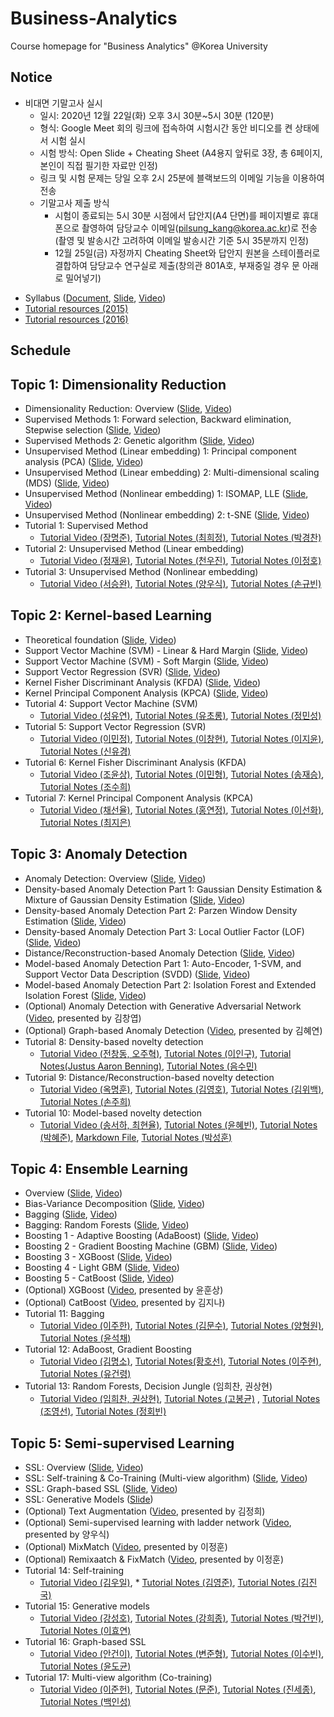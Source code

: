 # Business-Analytics
Course homepage for "Business Analytics" @Korea University

## Notice
- 비대면 기말고사 실시
  - 일시: 2020년 12월 22일(화) 오후 3시 30분~5시 30분 (120분)
  - 형식: Google Meet 회의 링크에 접속하여 시험시간 동안 비디오를 켠 상태에서 시험 실시
  - 시험 방식: Open Slide + Cheating Sheet (A4용지 앞뒤로 3장, 총 6페이지, 본인이 직접 필기한 자료만 인정) 
  - 링크 및 시험 문제는 당일 오후 2시 25분에 블랙보드의 이메일 기능을 이용하여 전송
  - 기말고사 제출 방식
    - 시험이 종료되는 5시 30분 시점에서 답안지(A4 단면)를 페이지별로 휴대폰으로 촬영하여 담당교수 이메일(pilsung_kang@korea.ac.kr)로 전송 (촬영 및 발송시간 고려하여 이메일 발송시간 기준 5시 35분까지 인정)
    - 12월 25일(금) 자정까지 Cheating Sheet와 답안지 원본을 스테이플러로 결합하여 담당교수 연구실로 제출(창의관 801A호, 부재중일 경우 문 아래로 밀어넣기)

* Syllabus ([Document](https://github.com/pilsung-kang/Business-Analytics-IME654-/blob/master/2020_2_Business%20Analytics.pdf
), [Slide](https://github.com/pilsung-kang/Business-Analytics-IME654-/blob/master/00_Syllabus.pdf), [Video](https://www.youtube.com/watch?v=HWdauwh1LuU&list=PLetSlH8YjIfWMdw9AuLR5ybkVvGcoG2EW&index=1))
* [Tutorial resources (2015)](https://drive.google.com/open?id=0B0tdfxikEBvtS2hpY3NtMFBfanM)
* [Tutorial resources (2016)](https://drive.google.com/open?id=0B0tdfxikEBvtVnpOdXNKQUd2S2M)

## Schedule
## Topic 1: Dimensionality Reduction
* Dimensionality Reduction: Overview ([Slide](https://github.com/pilsung-kang/Business-Analytics-IME654-/blob/master/01%20Dimensionality%20Reduction/01_1_Dimensionality%20Reduction_Overview.pdf), [Video](https://www.youtube.com/watch?v=ytRmxBvyGG0&list=PLetSlH8YjIfWMdw9AuLR5ybkVvGcoG2EW&index=2&t=186s))
* Supervised Methods 1: Forward selection, Backward elimination, Stepwise selection ([Slide](https://github.com/pilsung-kang/Business-Analytics-IME654-/blob/master/01%20Dimensionality%20Reduction/01_2_Dimensionality%20Reduction_Supervised%20Selection.pdf), [Video](https://www.youtube.com/watch?v=A69fxxdU0mk&list=PLetSlH8YjIfWMdw9AuLR5ybkVvGcoG2EW&index=3))
* Supervised Methods 2: Genetic algorithm ([Slide](https://github.com/pilsung-kang/Business-Analytics-IME654-/blob/master/01%20Dimensionality%20Reduction/01_3_Dimensionality%20Reduction_GA.pdf), [Video](https://www.youtube.com/watch?v=yUW8yg4_j6w))
* Unsupervised Method (Linear embedding) 1: Principal component analysis (PCA) ([Slide](https://github.com/pilsung-kang/Business-Analytics-IME654-/blob/master/01%20Dimensionality%20Reduction/01_4_Dimensionality%20Reduction_PCA.pdf), [Video](https://www.youtube.com/watch?v=bEX6WPMiLvo))
* Unsupervised Method (Linear embedding) 2: Multi-dimensional scaling (MDS) ([Slide](https://github.com/pilsung-kang/Business-Analytics-IME654-/blob/master/01%20Dimensionality%20Reduction/01_5_Dimensionality%20Reduction_MDS.pdf), [Video](https://www.youtube.com/watch?v=Yv00AT4pLC4&list=PLetSlH8YjIfWMdw9AuLR5ybkVvGcoG2EW&index=6))
* Unsupervised Method (Nonlinear embedding) 1: ISOMAP, LLE ([Slide](https://github.com/pilsung-kang/Business-Analytics-IME654-/blob/master/01%20Dimensionality%20Reduction/01_6_Dimensionality%20Reduction_ISOMAP_LLE.pdf), [Video](https://www.youtube.com/watch?v=3FAAILDbDd8&list=PLetSlH8YjIfWMdw9AuLR5ybkVvGcoG2EW&index=7))
* Unsupervised Method (Nonlinear embedding) 2: t-SNE ([Slide](https://github.com/pilsung-kang/Business-Analytics-IME654-/blob/master/01%20Dimensionality%20Reduction/01_7_Dimensionality%20Reduction_tSNE.pdf), [Video](https://www.youtube.com/watch?v=INHwh8k4XhM&list=PLetSlH8YjIfWMdw9AuLR5ybkVvGcoG2EW&index=8))
* Tutorial 1: Supervised Method
  * [Tutorial Video (장명준)](https://www.youtube.com/watch?v=RxoX21j6iV0&list=PLetSlH8YjIfXHbqJmguPdw1H7BmZPy6SS), [Tutorial Notes (최희정)](https://heejeongchoi.github.io/hydejack/2018-10-23-Supervised-Dimension-Reduction/), [Tutorial Notes (박경찬)](https://pkc9410.github.io/2018/10/18/Supervised-Method.html)
* Tutorial 2: Unsupervised Method (Linear embedding)
  * [Tutorial Video (정재윤)](https://www.youtube.com/watch?v=GSdkR53qXpw&list=PLetSlH8YjIfXHbqJmguPdw1H7BmZPy6SS&index=2), [Tutorial Notes (천우진)](https://wujincheon.github.io/wujincheon.github.io/machine%20learning/2018/10/23/pca&mds.html), [Tutorial Notes (이정호)](https://ljhz123.github.io/2018/10/22/PCA+MDS.html)
* Tutorial 3: Unsupervised Method (Nonlinear embedding)
  * [Tutorial Video (서승완)](https://www.youtube.com/watch?v=iPCZD9Uh5ps&index=2&list=PLetSlH8YjIfXHbqJmguPdw1H7BmZPy6SS), [Tutorial Notes (양우식)](https://woosikyang.github.io/), [Tutorial Notes (손규빈)](https://gyubin.github.io/ml/2018/10/26/non-linear-embedding)
  
## Topic 2: Kernel-based Learning
* Theoretical foundation ([Slide](https://github.com/pilsung-kang/Business-Analytics-IME654-/blob/master/02%20Kernel-based%20Learning/02_1_Kernel-based%20Learning_Theoretical%20Foundation.pdf), [Video](https://www.youtube.com/watch?v=gzbafL28vA0&list=PLetSlH8YjIfWMdw9AuLR5ybkVvGcoG2EW&index=9))
* Support Vector Machine (SVM) - Linear & Hard Margin ([Slide](https://github.com/pilsung-kang/Business-Analytics-IME654-/blob/master/02%20Kernel-based%20Learning/02_2_Kernel-based%20Learning_SVM_Linear_Hard%20Margin.pdf), [Video](https://www.youtube.com/watch?v=eZtrD6pYaaE&list=PLetSlH8YjIfWMdw9AuLR5ybkVvGcoG2EW&index=10))
* Support Vector Machine (SVM) - Soft Margin ([Slide](https://github.com/pilsung-kang/Business-Analytics-IME654-/blob/master/02%20Kernel-based%20Learning/02_3_Kernel-based%20Learning_SVM_Soft%20Margin.pdf), [Video](https://www.youtube.com/watch?v=RKMiTJAnLy8&list=PLetSlH8YjIfWMdw9AuLR5ybkVvGcoG2EW&index=11))
* Support Vector Regression (SVR) ([Slide](https://github.com/pilsung-kang/Business-Analytics-IME654-/blob/master/02%20Kernel-based%20Learning/02_4_Kernel-based%20Learning_SVR.pdf), [Video](https://www.youtube.com/watch?v=zLgQUaXFbQI&list=PLetSlH8YjIfWMdw9AuLR5ybkVvGcoG2EW&index=12))
* Kernel Fisher Discriminant Analysis (KFDA) ([Slide](https://github.com/pilsung-kang/Business-Analytics-IME654-/blob/master/02%20Kernel-based%20Learning/02_5_Kernel-based%20Learning_KFDA.pdf), [Video](https://www.youtube.com/watch?v=XpkOcsGTS8k&list=PLetSlH8YjIfWMdw9AuLR5ybkVvGcoG2EW&index=13))
* Kernel Principal Component Analysis (KPCA) ([Slide](https://github.com/pilsung-kang/Business-Analytics-IME654-/blob/master/02%20Kernel-based%20Learning/02_6_Kernel-based%20Learning_KPCA.pdf), [Video](https://www.youtube.com/watch?v=6Et6S03Me4o&list=PLetSlH8YjIfWMdw9AuLR5ybkVvGcoG2EW&index=14))
* Tutorial 4: Support Vector Machine (SVM)
  * [Tutorial Video (성유연)](https://www.youtube.com/watch?v=x8zXUnQ-Xak&list=PLetSlH8YjIfXHbqJmguPdw1H7BmZPy6SS&index=4), [Tutorial Notes (유초롱)](https://zernes.github.io/SVM/), [Tutorial Notes (정민성)](https://ms930.github.io/)
* Tutorial 5: Support Vector Regression (SVR)
  * [Tutorial Video (이민정)](https://www.youtube.com/watch?v=zlv2s_mKdb4&index=5&list=PLetSlH8YjIfXHbqJmguPdw1H7BmZPy6SS), [Tutorial Notes (이창현)](https://changhyun-lee.github.io/example/Support-Vector-Machine), [Tutorial Notes (이지윤)](https://leejiyoon52.github.io/Support-Vecter-Regression/), [Tutorial Notes (신유경)](https://abi22yk.github.io/2018/11/20/SVR.html)
* Tutorial 6: Kernel Fisher Discriminant Analysis (KFDA)
  * [Tutorial Video (조윤상)](https://www.youtube.com/watch?v=xYZzVCi_uSc&list=PLetSlH8YjIfXHbqJmguPdw1H7BmZPy6SS&index=6), [Tutorial Notes (이민형)](https://inoutro.github.io/2018/11/19/Kernel-Fisher-Discriminant-Analysis.html), [Tutorial Notes (송재승)](https://jassong.github.io/kernel/machinelearning/lda/businessanalytics-post/), [Tutorial Notes (조수희)](https://suhee05.github.io/fisher-discriminant/)
* Tutorial 7: Kernel Principal Component Analysis (KPCA)
  * [Tutorial Video (채선율)](https://www.youtube.com/watch?v=A30AFijdj4E&list=PLetSlH8YjIfXHbqJmguPdw1H7BmZPy6SS&index=7), [Tutorial Notes (홍연정)](https://yeonjunghong.github.io/KernelPrincipalComponentAnalysis/), [Tutorial Notes (이선화)](https://seonhwalee.github.io/machinelearning/2018-11-29-kernel-pca/), [Tutorial Notes (최지은)](https://jieunchoi1120.github.io/2018/Kernel-PCA/)

## Topic 3: Anomaly Detection
* Anomaly Detection: Overview ([Slide](https://github.com/pilsung-kang/Business-Analytics-IME654-/blob/master/03%20Anomaly%20Detection/03-1_Anomaly%20Detection_Overview.pdf), [Video](https://www.youtube.com/watch?v=ECgI1YVQpY8&list=PLetSlH8YjIfWMdw9AuLR5ybkVvGcoG2EW&index=15))
* Density-based Anomaly Detection Part 1: Gaussian Density Estimation & Mixture of Gaussian Density Estimation ([Slide](https://github.com/pilsung-kang/Business-Analytics-IME654-/blob/master/03%20Anomaly%20Detection/03-2_Anomaly%20Detection_Gauss_MoG.pdf), [Video](https://www.youtube.com/watch?v=kKZM8bxwQbA&list=PLetSlH8YjIfWMdw9AuLR5ybkVvGcoG2EW&index=16))
* Density-based Anomaly Detection Part 2: Parzen Window Density Estimation ([Slide](https://github.com/pilsung-kang/Business-Analytics-IME654-/blob/master/03%20Anomaly%20Detection/03-3_Anomaly%20Detection_Parzen.pdf), [Video](https://www.youtube.com/watch?v=rddQT5vxwrg&list=PLetSlH8YjIfWMdw9AuLR5ybkVvGcoG2EW&index=17))
* Density-based Anomaly Detection Part 3: Local Outlier Factor (LOF) ([Slide](https://github.com/pilsung-kang/Business-Analytics-IME654-/blob/master/03%20Anomaly%20Detection/03-4_Anomaly%20Detection_LOF.pdf), [Video](https://www.youtube.com/watch?v=ODNAyt1h6Eg&list=PLetSlH8YjIfWMdw9AuLR5ybkVvGcoG2EW&index=18))
* Distance/Reconstruction-based Anomaly Detection ([Slide](https://github.com/pilsung-kang/Business-Analytics-IME654-/blob/master/03%20Anomaly%20Detection/03-5_Anomaly%20Detection_Distance-based.pdf), [Video](https://www.youtube.com/watch?v=diEYxlkcwFM&list=PLetSlH8YjIfWMdw9AuLR5ybkVvGcoG2EW&index=19))
* Model-based Anomaly Detection Part 1: Auto-Encoder, 1-SVM, and Support Vector Data Description (SVDD) ([Slide](https://github.com/pilsung-kang/Business-Analytics-IME654-/blob/master/03%20Anomaly%20Detection/03-6_Anomaly%20Detection_AE_1SVM_SVDD.pdf), [Video](https://www.youtube.com/watch?v=OmK_GQ40yko&list=PLetSlH8YjIfWMdw9AuLR5ybkVvGcoG2EW&index=20))
* Model-based Anomaly Detection Part 2: Isolation Forest and Extended Isolation Forest ([Slide](https://github.com/pilsung-kang/Business-Analytics-IME654-/blob/master/03%20Anomaly%20Detection/03-7_Anomaly%20Detection_Isolation%20Forest.pdf), [Video](https://www.youtube.com/watch?v=puVdwi5PjVA&list=PLetSlH8YjIfWMdw9AuLR5ybkVvGcoG2EW&index=21))
* (Optional) Anomaly Detection with Generative Adversarial Network ([Video](https://www.youtube.com/watch?v=XutSxX-H5Xs&list=PLetSlH8YjIfUuwVM3j9XQ3UQTrY2KhdO1&index=9), presented by 김창엽)
* (Optional) Graph-based Anomaly Detection ([Video](https://www.youtube.com/watch?v=1xAIorGMy8I&list=PLetSlH8YjIfWk_PBAXKWqQM4pqzMMENrb&index=4), presented by 김혜연)
* Tutorial 8: Density-based novelty detection
  * [Tutorial Video (전창동, 오주혁)](https://www.youtube.com/watch?v=pvBVTbda_cQ&list=PLetSlH8YjIfXHbqJmguPdw1H7BmZPy6SS&index=8), [Tutorial Notes (이인구)](https://demiust.github.io/general/2018/11/26/Density-based_Novelty_Detection/), [Tutorial Notes(Justus Aaron Benning)](https://benningjustus.github.io/Density_Based_ND/), [Tutorial Notes (음수민)](https://soomin-eum.github.io/3.Novelty-Detection(02)/)
* Tutorial 9: Distance/Reconstruction-based novelty detection
  * [Tutorial Video (옥명훈)](https://www.youtube.com/watch?v=3-fp2_mmUHs&index=9&list=PLetSlH8YjIfXHbqJmguPdw1H7BmZPy6SS), [Tutorial Notes (김영호)](https://dog-k.github.io/Distance_Reconstruction-based-novelty-detection/), [Tutorial Notes (김위백)](https://ba-post-2018.github.io/general/2018/10/26/example-post-three/), [Tutorial Notes (손주희)](https://almond-hater.github.io/2018/distance-reconstruction-based-ND/)
* Tutorial 10: Model-based novelty detection
  * [Tutorial Video (송서하, 최현율)](https://www.youtube.com/watch?v=g9NzTHhSsKg&list=PLetSlH8YjIfXHbqJmguPdw1H7BmZPy6SS&index=10), [Tutorial Notes (윤혜빈)](https://tp46.github.io/general/2018/11/27/model-based-novelty-detection/), [Tutorial Notes (박혜준)](https://haejunpark.github.io/2018/12/04/Model-based_Novelty_Detection.html), [Markdown File](https://github.com/HaejunPark/HaejunPark.github.io/blob/master/_posts/2018-12-04-Model-based_Novelty_Detection.md), [Tutorial Notes (박성훈)](https://seonghunpark.github.io/2018/ba/)
  
## Topic 4: Ensemble Learning
* Overview ([Slide](https://github.com/pilsung-kang/Business-Analytics-IME654-/blob/master/04%20Ensemble%20Learning/04-1_Ensemble%20Learning_Overview.pdf), [Video](https://www.youtube.com/watch?v=1OEeguDBsLU&list=PLetSlH8YjIfWMdw9AuLR5ybkVvGcoG2EW&index=22))
* Bias-Variance Decomposition ([Slide](https://github.com/pilsung-kang/Business-Analytics-IME654-/blob/master/04%20Ensemble%20Learning/04-2_Ensemble%20Learning_Bias-Variance%20Decomposition.pdf), [Video](https://www.youtube.com/watch?v=mZwszY3kQBg&list=PLetSlH8YjIfWMdw9AuLR5ybkVvGcoG2EW&index=23))
* Bagging ([Slide](https://github.com/pilsung-kang/Business-Analytics-IME654-/blob/master/04%20Ensemble%20Learning/04-3_Ensemble%20Learning_Bagging.pdf), [Video](https://www.youtube.com/watch?v=vlkbVgdPXc4&list=PLetSlH8YjIfWMdw9AuLR5ybkVvGcoG2EW&index=24))
* Bagging: Random Forests ([Slide](https://github.com/pilsung-kang/Business-Analytics-IME654-/blob/master/04%20Ensemble%20Learning/04-4_Ensemble%20Learning_Random%20Forests.pdf), [Video](https://www.youtube.com/watch?v=nu_6PB1v3Xk&list=PLetSlH8YjIfWMdw9AuLR5ybkVvGcoG2EW&index=25))
* Boosting 1 - Adaptive Boosting (AdaBoost) ([Slide](https://github.com/pilsung-kang/Business-Analytics-IME654-/blob/master/04%20Ensemble%20Learning/04-5_Ensemble%20Learning_AdaBoost.pdf), [Video](https://www.youtube.com/watch?v=HZg8_wZPZGU&list=PLetSlH8YjIfWMdw9AuLR5ybkVvGcoG2EW&index=26)) 
* Boosting 2 - Gradient Boosting Machine (GBM) ([Slide](https://github.com/pilsung-kang/Business-Analytics-IME654-/blob/master/04%20Ensemble%20Learning/04-6_Ensemble%20Learning_Gradient%20Boosting%20Machine.pdf), [Video](https://www.youtube.com/watch?v=d6nRgztYWQM&list=PLetSlH8YjIfWMdw9AuLR5ybkVvGcoG2EW&index=27))
* Boosting 3 - XGBoost ([Slide](https://github.com/pilsung-kang/Business-Analytics-IME654-/blob/master/04%20Ensemble%20Learning/04-7_Ensemble%20Learning_XGBoost.pdf), [Video](https://www.youtube.com/watch?v=VHky3d_qZ_E&list=PLetSlH8YjIfWMdw9AuLR5ybkVvGcoG2EW&index=28))
* Boosting 4 - Light GBM ([Slide](https://github.com/pilsung-kang/Business-Analytics-IME654-/blob/master/04%20Ensemble%20Learning/04-8_Ensemble%20Learning_LightGBM.pdf), [Video](https://youtu.be/4C8SUZJPlMY))
* Boosting 5 - CatBoost ([Slide](https://github.com/pilsung-kang/Business-Analytics-IME654-/blob/master/04%20Ensemble%20Learning/04-9_Ensemble%20Learning_CatBoost.pdf), [Video](https://youtu.be/2Yi_Jse_7JQ))
* (Optional) XGBoost ([Video](https://youtu.be/VkaZXGknN3g), presented by 윤훈상)
* (Optional) CatBoost ([Video](https://youtu.be/-w_6wDJQCZY), presented by 김지나)
* Tutorial 11: Bagging
  * [Tutorial Video (이주한)](https://www.youtube.com/watch?v=vj25ynW7vJk&list=PLetSlH8YjIfXHbqJmguPdw1H7BmZPy6SS&index=11), [Tutorial Notes (김문수)](https://moonsu1.github.io/2018/bagging/), [Tutorial Notes (양형원)](https://hyungwonsnotebook.blogspot.com/2018/12/welcome-file_81.html), [Tutorial Notes (윤석채)](https://seokchaeyoon.github.io/)
* Tutorial 12: AdaBoost, Gradient Boosting
  * [Tutorial Video (김명소)](https://www.youtube.com/watch?v=KByuP_e6rGc&list=PLetSlH8YjIfXHbqJmguPdw1H7BmZPy6SS&index=11), [Tutorial Notes(황호선)](https://hosun17.github.io/), [Tutorial Notes (이주현)](https://lee-ju.github.io/2018/BA_Boosting-Juhyun_Lee/), [Tutorial Notes (유건령)](https://gunlyungyou.github.io/Hello-World/)
* Tutorial 13: Random Forests, Decision Jungle (임희찬, 권상현)
  * [Tutorial Video (임희찬, 권상현)](https://www.youtube.com/watch?v=G01q0iR9aUg&list=PLetSlH8YjIfXHbqJmguPdw1H7BmZPy6SS&index=13), [Tutorial Notes (고봉균)](https://eric1goh.github.io/blog/2018/12/13/Randomforest_Decisionjungle/) , [Tutorial Notes (조영선)](https://github.com/yscatwork/yscatwork.github.io/blob/master/_posts/2018-12-18-RandomForest_DecisionJungle.md), [Tutorial Notes (정회빈)](https://stat17-hb.github.io/ml/2018/12/24/Tree-based-ensemble.html)

## Topic 5: Semi-supervised Learning
* SSL: Overview ([Slide](https://github.com/pilsung-kang/Business-Analytics-IME654-/blob/master/05%20Semi-supervised%20Learning/05-1_Semi-supervised%20Learning_Overview.pdf), [Video](https://youtu.be/vhitW3gsuhw))
* SSL: Self-training & Co-Training (Multi-view algorithm) ([Slide](https://github.com/pilsung-kang/Business-Analytics-IME654-/blob/master/05%20Semi-supervised%20Learning/05-2_Semi-supervised%20Learning_Self%20Training%20and%20Co-Training.pdf), [Video](https://youtu.be/5i-wVc8Jn-U))
* SSL: Graph-based SSL ([Slide](https://github.com/pilsung-kang/Business-Analytics-IME654-/blob/master/05%20Semi-supervised%20Learning/05-3_Semi-supervised%20Learning_Graph-based%20SSL.pdf), [Video](https://www.youtube.com/watch?v=HM5z8bH29Ag&list=PLetSlH8YjIfWMdw9AuLR5ybkVvGcoG2EW&index=33))
* SSL: Generative Models ([Slide](https://github.com/pilsung-kang/Business-Analytics-IME654-/blob/master/05%20Semi-supervised%20Learning/05-4_Semi-supervised%20Learning_Generative%20Models.pdf))
* (Optional) Text Augmentation ([Video](https://youtu.be/UVtMqh3agQY), presented by 김정희)
* (Optional) Semi-supervised learning with ladder network ([Video](https://youtu.be/BstTBkjMRcE), presented by 양우식)
* (Optional) MixMatch ([Video](https://youtu.be/nSJP7bn2D1U), presented by 이정훈)
* (Optional) Remixaatch & FixMatch ([Video](https://youtu.be/mXiPbkyGJ9g), presented by 이정훈)
* Tutorial 14: Self-training
  * [Tutorial Video (김우일)](https://www.youtube.com/watch?v=hxymEnvActc&index=14&list=PLetSlH8YjIfXHbqJmguPdw1H7BmZPy6SS), * [Tutorial Notes (김영준)](https://ba-ssl-2018.github.io/general/2018/12/23/example-post-three/), [Tutorial Notes (김진국)](https://jkook1218.github.io/deep/learning/2018/12/24/self_training.html)
* Tutorial 15: Generative models
  * [Tutorial Video (강성호)](https://www.youtube.com/watch?v=_s-5zIDtUcU&list=PLetSlH8YjIfXHbqJmguPdw1H7BmZPy6SS&index=15), [Tutorial Notes (강희종)](https://hjkang0315.github.io/), [Tutorial Notes (박건빈)](https://kbpark16.github.io/2018/final-project/), [Tutorial Notes (이효연)](https://kateyeon.github.io/business%20analytics/2018/12/25/Generative-model/)
* Tutorial 16: Graph-based SSL
  * [Tutorial Video (안건이)](https://www.youtube.com/watch?v=AKkdONj7jxw&index=16&list=PLetSlH8YjIfXHbqJmguPdw1H7BmZPy6SS), [Tutorial Notes (변준형)](https://junhyungbyun.github.io/Graph-based-Semi-Supervised-Learning/), [Tutorial Notes (이수빈)](https://log0629.github.io//2018/GSSL/), [Tutorial Notes (윤도균)](https://4someday.github.io/2018-12-25-BA/)
* Tutorial 17: Multi-view algorithm (Co-training)
  * [Tutorial Video (이준헌)](https://www.youtube.com/watch?v=Uvdu-9t1UYg&index=16&list=PLetSlH8YjIfXHbqJmguPdw1H7BmZPy6SS), [Tutorial Notes (문준)](https://nrbam123.github.io/main/2018/12/20/sample-content.html), [Tutorial Notes (진세종)]( https://github.com/ksjhint43/ksjhint43.github.io/blob/master/_posts/2018-12-23-Co-training.md), [Tutorial Notes (백인성)](https://insung-baek.github.io/Multiview-Algorithms/)
